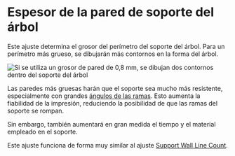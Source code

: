 Espesor de la pared de soporte del árbol
====
Este ajuste determina el grosor del perímetro del soporte del árbol. Para un perímetro más grueso, se dibujarán más contornos en la forma del árbol.

![Si se utiliza un grosor de pared de 0,8 mm, se dibujan dos contornos dentro del soporte del árbol](../images/support_tree_wall_count.png)

Las paredes más gruesas harán que el soporte sea mucho más resistente, especialmente con grandes [ángulos de las ramas](../support/support_tree_angle.md). Esto aumenta la fiabilidad de la impresión, reduciendo la posibilidad de que las ramas del soporte se rompan.

Sin embargo, también aumentará en gran medida el tiempo y el material empleado en el soporte.

Este ajuste funciona de forma muy similar al ajuste [Support Wall Line Count](../support/support_wall_count.md).